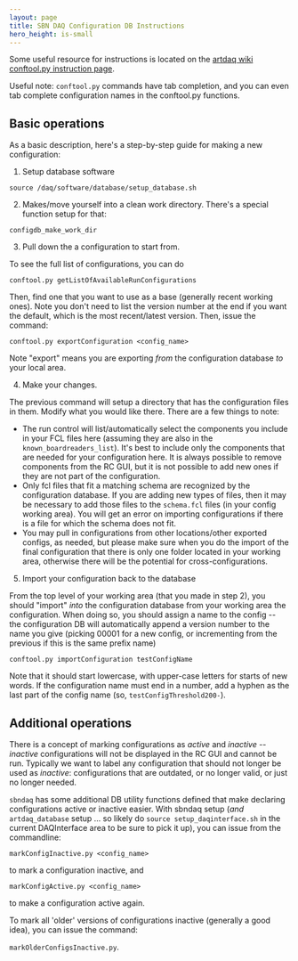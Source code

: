 ```yaml
---
layout: page
title: SBN DAQ Configuration DB Instructions
hero_height: is-small
---
```


Some useful resource for instructions is located on the [artdaq wiki conftool.py instruction page](https://cdcvs.fnal.gov/redmine/projects/artdaq-utilities/wiki/Artdaq-config-conftool).

Useful note: `conftool.py` commands have tab completion, and you can even tab complete configuration names in the conftool.py functions. 

## Basic operations

As a basic description, here's a step-by-step guide for making a new configuration:

1. Setup database software

`source /daq/software/database/setup_database.sh`
 
2. Makes/move yourself into a clean work directory. There's a special function setup for that:

`configdb_make_work_dir`

3. Pull down the a configuration to start from.

To see the full list of configurations, you can do

`conftool.py getListOfAvailableRunConfigurations`

Then, find one that you want to use as a base (generally recent working ones). Note you don't need to list the version number at the end if you want the default, which is the most recent/latest version. Then, issue the command:

`conftool.py exportConfiguration <config_name>`

Note "export" means you are exporting _from_ the configuration database _to_ your local area.
 
4. Make your changes.

The previous command will setup a directory that has the configuration files in them. Modify what you would like there. There are a few things to note:
 * The run control will list/automatically select the components you include in your FCL files here (assuming they are also in the `known_boardreaders_list`). It's best to include only the components that are needed for your configuration here. It is always possible to remove components from the RC GUI, but it is not possible to add new ones if they are not part of the configuration.
 * Only fcl files that fit a matching schema are recognized by the configuration database. If you are adding new types of files, then it may be necessary to add those files to the `schema.fcl` files (in your config working area). You will get an error on importing configurations if there is a file for which the schema does not fit.
 * You may pull in configurations from other locations/other exported configs, as needed, but please make sure when you do the import of the final configuration that there is only one folder located in your working area, otherwise there will be the potential for cross-configurations.
 

5. Import your configuration back to the database

From the top level of your working area (that you made in step 2), you should "import" _into_ the configuration database from your working area the configuration. When doing so, you should assign a name to the config -- the configuration DB will automatically append a version number to the name you give (picking 00001 for a new config, or incrementing from the previous if this is the same prefix name)

`conftool.py importConfiguration testConfigName`
 
 Note that it should start lowercase, with upper-case letters for starts of new words. If the configuration name must end in a number, add a hyphen as the last part of the config name (so, `testConfigThreshold200-`).
 
## Additional operations

There is a concept of marking configurations as _active_ and _inactive_ -- _inactive_ configurations will not be displayed in the RC GUI and cannot be run. Typically we want to label any configuration that should not longer be used as _inactive_: configurations that are outdated, or no longer valid, or just no longer needed.

`sbndaq` has some additional DB utility functions defined that make declaring configurations active or inactive easier. With sbndaq setup (_and_ `artdaq_database` setup ... so likely do `source setup_daqinterface.sh` in the current DAQInterface area to be sure to pick it up), you can issue from the commandline:

`markConfigInactive.py <config_name>`

to mark a configuration inactive, and 

`markConfigActive.py <config_name>`

to make a configuration active again.

To mark all 'older' versions of configurations inactive (generally a good idea), you can issue the command:

`markOlderConfigsInactive.py`.
